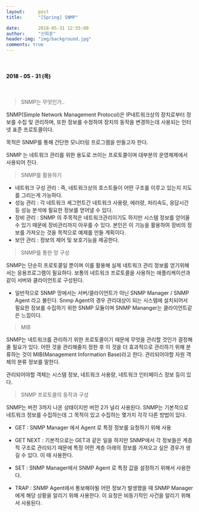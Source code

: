 ```yaml
---
layout:     post
title:      "[Spring] SNMP"

date:       2018-05-31 12:55:00
author:     "신희준"
header-img: "img/background.jpg"
comments: true
---
```


<head>
 <meta property="og:type" content="SNMP">
 <meta property="og:title" content="SNMP">
 <meta property="og:description" content="SNMP">
 <meta property="og:url" content="http://shj7242.github.io/2018/05/31/SNMP/">

 <meta name="twitter:card" content="SNMP">
  <meta name="twitter:title" content="SNMP">
  <meta name="twitter:description" content="SNMP">
  <meta name="FACEBOOK:domain" content="http://shj7242.github.io/2018/05/31/SNMP/">
  <meta name="facebook:card" content="SNMP">
   <meta name="facebook:title" content="SNMP">
   <meta name="facebook:description" content="SNMP">
   <meta name="facebook:domain" content="http://shj7242.github.io/2018/05/31/SNMP/">


 </head>

<br>
<H4 style ="font-weight:bold; color:black;"> </H4>

<H4 style ="font-weight:bold; color : black">2018 - 05 - 31 (목)</H4>
<br>


> SNMP는 무엇인가..

SNMP(Simple Network Management Protocol)은 IP네트워크상의 장치로부터 정보를 수집 및 관리하며, 또한 정보를 수정하여 장치의 동작을 변경하는데 사용되는 인터넷 표준 프로토콜이다.

목적은 SNMP를 통해 간단한 모니터링 프로그램을 만들고자 한다.

SNMP 는 네트워크 관리를 위한 용도로 쓰이는 프로토콜이며 대부분의 운영체제에서 사용되어 진다. 

> SNMP를 활용하기

* 네트워크 구성 관리 : 즉, 네트워크상의 호스트들이 어떤 구조를 이루고 있는지 지도를 그리는게 가능하다.
* 성능 관리 : 각 네트워크 세그먼트간 네트워크 사용량, 에러량, 처리속도, 응답시간 등 성능 분석에 필요한 정보를 얻어낼 수 있다.
* 장비 관리 : SNMP 의 주목적은 네트워크관리이기도 하지만 시스템 정보를 얻어올 수 있기 때문에 장비관리까지 아우를 수 있다. 본인은 이 기능을 활용하여 장비의 정보를 가져오는 것을 목적으로 예제를 만들 계획이다.
* 보안 관리 : 정보의 제어 및 보호기능을 제공한다.

> SNMP를 통한 망 구성

SNMP는 단순히 프로토콜일 뿐이며 이를 활용해 실제 네트워크 관리 정보를 얻기위해서는 응용프로그램이 필요하다. 보통의 네트워크 프로토콜을 사용하는 애플리케이션과 같이 서버와 클라이언트로 구성된다.

* 일반적으로 SNMP 망에서는 서버/클라이언트가 아닌 SNMP Manager / SNMP Agent 라고 불린다. Snmp Agent의 경우 관리대상이 되는 시스템에 설치되어서 필요한 정보를 수집하기 위한 SNMP 모듈이며 SNMP Mananger는 클라이언트같은 느낌이다.

> MIB

SNMP는 네트워크를 관리하기 위한 프로토콜이기 때문에 무엇을 관리할 것인가 결정해줄 필요가 있다. 어떤 것을 관리해줄지 정한 후 이 것을 더 효과적으로 관리하기 위해 분류하는 것이 MIB(Management Information Base)라고 한다. 관리되어야할 자원 객체의 분류 정보를 말한다.

관리되어야할 객체는 시스템 정보, 네트워크 사용량, 네트워크 인터페이스 정보 등이 있다.

> SNMP 프로토콜의 동작과 구성

SNMP는 버전 3까지 나온 상태이지만 버전 2가 널리 사용된다. SNMP는 기본적으로 네트워크 정보를 수집하는데 그 목적이 있고 수집하는 몇가지 각각 다른 방법이 있다. 

* GET : SNMP Manager 에서 Agent 로 특정 정보를 요청하기 위해 사용

* GET NEXT : 기본적으로는 GET과 같은 일을 하지만 SNMP에서 각 정보들은 계층적 구조로 관리되기 때문에 특정 어떤 계층 아래의 정보를 가져오고 싶은 경우가 생길 수 있다. 이 때 사용한다.

* SET : SNMP Manager에서 SNMP Agent 로 특정 값을 설정하기 위해서 사용한다.

* TRAP : SNMP Agent에서 통보해야될 어떤 정보가 발생했을 때 SNMP Manager 에게 해당 상황을 알리기 위해 사용한다. 이 요청은 비동기적인 사건을 알리기 위해서 사용된다.


